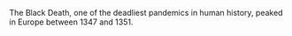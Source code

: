 The Black Death, one of the deadliest pandemics in human history, peaked in Europe between 1347 and 1351.
